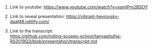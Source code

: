 1. Link to youtube: 
https://www.youtube.com/watch?v=xpmIPm2BSOY

2. Link to reveal presentation: 
https://vibrant-heyrovsky-daaf48.netlify.com/

3. Link to the transcript:  
https://github.com/rolling-scopes-school/tanyashulha-RS2019Q3/blob/presentation/transcript.md
